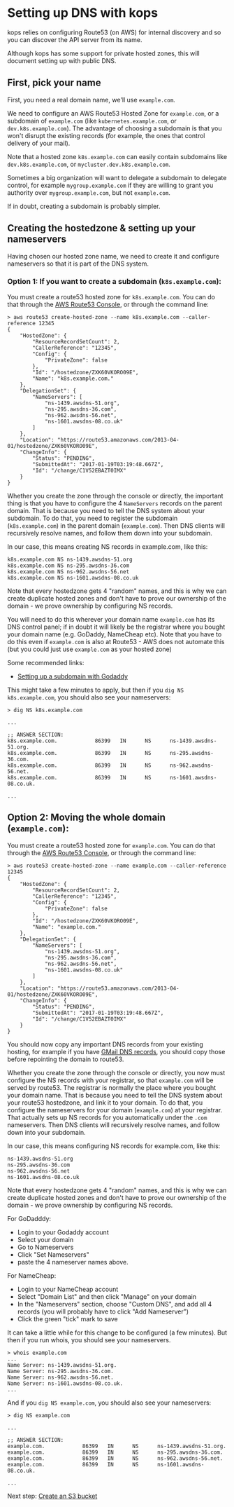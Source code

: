 # Setting up DNS with kops

kops relies on configuring Route53 (on AWS) for internal discovery and so you can discover the API server
from its name.

Although kops has some support for private hosted zones, this will document setting up with public DNS.

## First, pick your name

First, you need a real domain name, we'll use `example.com`.

We need to configure an AWS Route53 Hosted Zone for `example.com`, or a subdomain of `example.com` (like
`kubernetes.example.com`, or `dev.k8s.example.com`).  The advantage of choosing a subdomain is that you
won't disrupt the existing records (for example, the ones that control delivery of your mail).

Note that a hosted zone `k8s.example.com` can easily contain subdomains like `dev.k8s.example.com`,
or `mycluster.dev.k8s.example.com`.

Sometimes a big organization will want to delegate a subdomain to delegate control, for example `mygroup.example.com`
if they are willing to grant you authority over `mygroup.example.com`, but not `example.com`.

If in doubt, creating a subdomain is probably simpler.

## Creating the hostedzone & setting up your nameservers

Having chosen our hosted zone name, we need to create it and configure nameservers so that
it is part of the DNS system.

### Option 1: If you want to create a subdomain (`k8s.example.com`):

You must create a route53 hosted zone for `k8s.example.com`.  You can do that through the [AWS Route53 Console](https://console.aws.amazon.com/route53/home?region=us-east-1#),
or through the command line:

```
> aws route53 create-hosted-zone --name k8s.example.com --caller-reference 12345
{
    "HostedZone": {
        "ResourceRecordSetCount": 2, 
        "CallerReference": "12345", 
        "Config": {
            "PrivateZone": false
        }, 
        "Id": "/hostedzone/ZXK60VKORO09E", 
        "Name": "k8s.example.com."
    }, 
    "DelegationSet": {
        "NameServers": [
            "ns-1439.awsdns-51.org", 
            "ns-295.awsdns-36.com", 
            "ns-962.awsdns-56.net", 
            "ns-1601.awsdns-08.co.uk"
        ]
    }, 
    "Location": "https://route53.amazonaws.com/2013-04-01/hostedzone/ZXK60VKORO09E", 
    "ChangeInfo": {
        "Status": "PENDING", 
        "SubmittedAt": "2017-01-19T03:19:48.667Z", 
        "Id": "/change/C1V52EBAZT0IMX"
    }
}
```

Whether you create the zone through the console or directly, the important thing is that you have to configure
the 4 `NameServers` records on the parent domain.  That is because you need to tell the DNS system about your subdomain.
To do that, you need to register the subdomain (`k8s.example.com`) in the parent domain (`example.com`).  Then 
DNS clients will recursively resolve names, and follow them down into your subdomain.


In our case, this means creating NS records in example.com, like this:

```
k8s.example.com NS ns-1439.awsdns-51.org
k8s.example.com NS ns-295.awsdns-36.com
k8s.example.com NS ns-962.awsdns-56.net
k8s.example.com NS ns-1601.awsdns-08.co.uk
```

Note that every hostedzone gets 4 "random" names, and this is why we can create duplicate hosted zones
and don't have to prove our ownership of the domain - we prove ownership by configuring NS records.

You will need to do this wherever your domain name `example.com` has its DNS control panel; if in doubt it will
likely be the registrar where you bought your domain name (e.g. GoDaddy, NameCheap etc).  Note that you have to
do this even if `example.com` is also at Route53 - AWS does not automate this (but you could just use `example.com`
as your hosted zone)

Some recommended links:

* [Setting up a subdomain with Godaddy](http://blog.sefindustries.com/redirect-a-subdomain-to-route-53-from-godaddy/)


This might take a few minutes to apply, but then if you `dig NS k8s.example.com`, you should also see your nameservers:

```
> dig NS k8s.example.com

...

;; ANSWER SECTION:
k8s.example.com.            86399   IN      NS      ns-1439.awsdns-51.org.
k8s.example.com.            86399   IN      NS      ns-295.awsdns-36.com.
k8s.example.com.            86399   IN      NS      ns-962.awsdns-56.net.
k8s.example.com.            86399   IN      NS      ns-1601.awsdns-08.co.uk.

...

```


## Option 2: Moving the whole domain (`example.com`):


You must create a route53 hosted zone for `example.com`.  You can do that through the [AWS Route53 Console](https://console.aws.amazon.com/route53/home?region=us-east-1#),
or through the command line:

```
> aws route53 create-hosted-zone --name example.com --caller-reference 12345
{
    "HostedZone": {
        "ResourceRecordSetCount": 2, 
        "CallerReference": "12345", 
        "Config": {
            "PrivateZone": false
        }, 
        "Id": "/hostedzone/ZXK60VKORO09E", 
        "Name": "example.com."
    }, 
    "DelegationSet": {
        "NameServers": [
            "ns-1439.awsdns-51.org", 
            "ns-295.awsdns-36.com", 
            "ns-962.awsdns-56.net", 
            "ns-1601.awsdns-08.co.uk"
        ]
    }, 
    "Location": "https://route53.amazonaws.com/2013-04-01/hostedzone/ZXK60VKORO09E", 
    "ChangeInfo": {
        "Status": "PENDING", 
        "SubmittedAt": "2017-01-19T03:19:48.667Z", 
        "Id": "/change/C1V52EBAZT0IMX"
    }
}
```

You should now copy any important DNS records from your existing hosting, for example if you have
[GMail DNS records](https://support.google.com/quickfixes/answer/6252374?hl=en), you should copy those before repointing
the domain to route53.

Whether you create the zone through the console or directly, you now must configure the NS records with your
registrar, so that `example.com` will be served by route53.  The registrar is normally the place where you
bought your domain name.  That is because you need to tell the DNS system about your route53 hostedzone, and link
it to your domain.  To do that, you configure the nameservers for your domain (`example.com`) at your registrar.
That actually sets up NS records for you automatically under the `.com` nameservers.  Then DNS clients will
recursively resolve names, and follow down into your subdomain.

In our case, this means configuring NS records for example.com, like this:

```
ns-1439.awsdns-51.org
ns-295.awsdns-36.com
ns-962.awsdns-56.net
ns-1601.awsdns-08.co.uk
```

Note that every hostedzone gets 4 "random" names, and this is why we can create duplicate hosted zones
and don't have to prove our ownership of the domain - we prove ownership by configuring NS records.

For GoDadddy:

* Login to your Godaddy account
* Select your domain
* Go to Nameservers
* Click "Set Nameservers"
* paste the 4 nameserver names above.

For NameCheap:

* Login to your NameCheap account
* Select "Domain List" and then click "Manage" on your domain
* In the "Nameservers" section, choose "Custom DNS", and add all 4 records (you will probably have to click "Add Nameserver")
* Click the green "tick" mark to save



It can take a little while for this change to be configured (a few minutes).  But then if you run whois, you should
see your nameservers.

```
> whois example.com
...
Name Server: ns-1439.awsdns-51.org.
Name Server: ns-295.awsdns-36.com.
Name Server: ns-962.awsdns-56.net.
Name Server: ns-1601.awsdns-08.co.uk.
...
```


And if you `dig NS example.com`, you should also see your nameservers:

```
> dig NS example.com

...

;; ANSWER SECTION:
example.com.            86399   IN      NS      ns-1439.awsdns-51.org.
example.com.            86399   IN      NS      ns-295.awsdns-36.com.
example.com.            86399   IN      NS      ns-962.awsdns-56.net.
example.com.            86399   IN      NS      ns-1601.awsdns-08.co.uk.

...

```


Next step: [Create an S3 bucket](create_an_s3_bucket.md)
